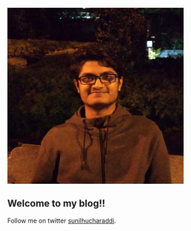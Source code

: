 

![profile](images/profile.jpg)

## Welcome to my blog!!

Follow me on twitter [sunilhucharaddi](https://twitter.com/sunilhucharaddi).
